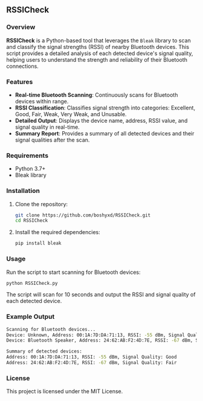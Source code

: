 ## RSSICheck

### Overview

**RSSICheck** is a Python-based tool that leverages the `Bleak` library to scan and classify the signal strengths (RSSI) of nearby Bluetooth devices. This script provides a detailed analysis of each detected device's signal quality, helping users to understand the strength and reliability of their Bluetooth connections.

### Features

- **Real-time Bluetooth Scanning**: Continuously scans for Bluetooth devices within range.
- **RSSI Classification**: Classifies signal strength into categories: Excellent, Good, Fair, Weak, Very Weak, and Unusable.
- **Detailed Output**: Displays the device name, address, RSSI value, and signal quality in real-time.
- **Summary Report**: Provides a summary of all detected devices and their signal qualities after the scan.

### Requirements

- Python 3.7+
- Bleak library

### Installation

1. Clone the repository:
    ```sh
    git clone https://github.com/boshyxd/RSSICheck.git
    cd RSSICheck
    ```

2. Install the required dependencies:
    ```sh
    pip install bleak
    ```

### Usage

Run the script to start scanning for Bluetooth devices:
```sh
python RSSICheck.py
```

The script will scan for 10 seconds and output the RSSI and signal quality of each detected device.

### Example Output

```bash
Scanning for Bluetooth devices...
Device: Unknown, Address: 00:1A:7D:DA:71:13, RSSI: -55 dBm, Signal Quality: Good
Device: Bluetooth Speaker, Address: 24:62:AB:F2:4D:7E, RSSI: -67 dBm, Signal Quality: Fair

Summary of detected devices:
Address: 00:1A:7D:DA:71:13, RSSI: -55 dBm, Signal Quality: Good
Address: 24:62:AB:F2:4D:7E, RSSI: -67 dBm, Signal Quality: Fair
```

### License

This project is licensed under the MIT License.
